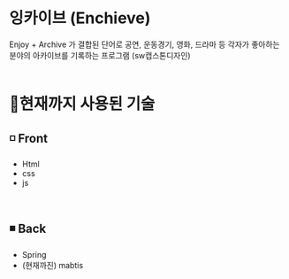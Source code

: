 # 잉카이브 (Enchieve)
Enjoy + Archive 가 결합된 단어로 공연, 운동경기, 영화, 드라마 등 각자가 좋아하는 분야의 아카이브를 기록하는 프로그램 (sw캡스톤디자인)
<br><br>
 
# 🚩현재까지 사용된 기술 
## ◽ Front
* Html
* css 
* js 
  

<br>

## ◾ Back  
* Spring
* (현재까진) mabtis

